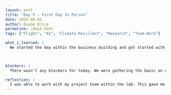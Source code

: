```yaml
---
layout: post
title: "Day 5 – First Day In Person"
date: 2025-06-02
author: Quyme Brice
permalink: /day5.html
tags: ["Flight", "AI", "Climate-Resillent", "Research", "Team-Work"]

what_i_learned: |
  We started the day within the business building and got started with an introduction. This allows everything to meet each other. We answered questions about the different perspectives about AI. This allowed us to see the different aspects. Everyone having different backgrounds will bring in many skills set to the group. We were able to find our research lab. Within the research lab we discuss how we can obtain information. This included using google scholar, IEEE database, or morgan library. My goal for today was to do specific research on “Prediction Model for flight delay”. We had to gather literature reviews. We played a marshmellow challenge to use sticks and tape to raise it to the top high as possible.

  

blockers: |
  There wasn't any blockers for today. We were gathering the basic on doing research as a team.

reflection: |
  I was able to work with my project team within the lab. This gave me an idea of the environment we will be working in during the summer. It was great to see the dynamic of everyone from the program as a whole and from individuals as a person. Going to the research meeting meeting other collegue that working on other project was real great. This open my eyes of what it would be like to work on a research team within the industry.
---
```

